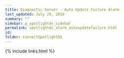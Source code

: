 ```yaml
---
title: ﻿Diagnostic Server - Auto Update Failure Alarm
last_updated: July 29, 2016
summary: ""
sidebar: p_spotlightds_sidebar
permalink: spotlightds_alarm_autoupdatefailure.html
id:
folder: ConnectSpotlightDS
---
```


{% include links.html %}
